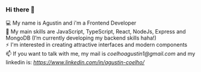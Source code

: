 ### Hi there 👋

💻 My name is Agustin and i'm a Frontend Developer <br/>
🌱 My main skills are JavaScript, TypeScript, React, NodeJs, Express and MongoDB (I’m currently developing my backend skills haha!) <br/>
⚡ I'm interested in creating attractive interfaces and modern components <br/>
📫 If you want to talk with me, my mail is _coelhoagustin1@gmail.com_ and my linkedin is: _https://www.linkedin.com/in/agustin-coelho/_ <br/>

<!--
**ccoelh0/ccoelh0** is a ✨ _special_ ✨ repository because its `README.md` (this file) appears on your GitHub profile.

Here are some ideas to get you started:

- 🔭 I’m currently working on ...
- 🌱 I’m currently learning ...
- 👯 I’m looking to collaborate on ...
- 🤔 I’m looking for help with ...
- 💬 Ask me about ...
- 📫 How to reach me: ...
- 😄 Pronouns: ...
- ⚡ Fun fact: ...
-->

